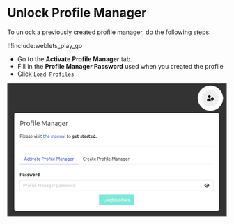 
# Unlock Profile Manager

To unlock a previously created profile manager, do the following steps: 

!!!include:weblets_play_go
- Go to the **Activate Profile Manager** tab.
- Fill in the **Profile Manager Password** used when you created the profile
- Click `Load Profiles`

![](img/pro_manager6.png)
